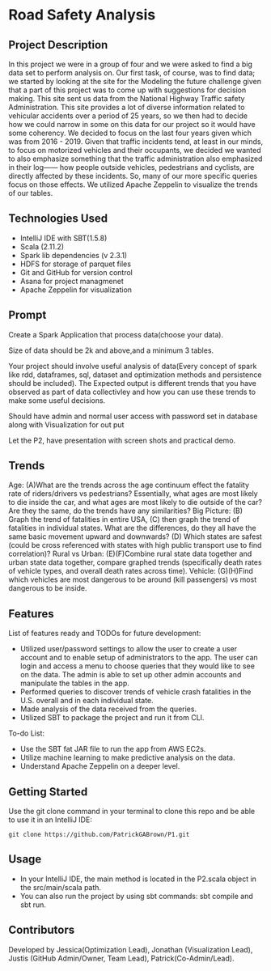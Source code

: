 # Road Safety Analysis

## Project Description
In this project we were in a group of four and we were asked to find a big data set to perform analysis on. 
Our first task, of course, was to find data; we started by looking at the site for the Modeling the future challenge given that a part of this project was to come up with suggestions for decision making.  This site sent us data from the National Highway Traffic safety Administration.  This site provides a lot of diverse information related to vehicular accidents over a period of 25 years, so we then had to decide how we could narrow in some on this data for our project so it would have some coherency.
We decided to focus on the last four years given which was from 2016 - 2019. Given that traffic incidents tend, at least in our minds, to focus on motorized vehicles and their occupants, we decided we wanted to also emphasize something that the traffic administration also emphasized in their log—— how people outside vehicles, pedestrians and cyclists, are directly affected by these incidents. So, many of our more specific queries focus on those effects.
We utilized Apache Zeppelin to visualize the trends of our tables.

## Technologies Used
- IntelliJ IDE with SBT(1.5.8)
- Scala (2.11.2)
- Spark lib dependencies (v 2.3.1)
- HDFS for storage of parquet files
- Git and GitHub for version control
- Asana for project managmenet
- Apache Zeppelin for visualization

## Prompt
Create a Spark Application that process data(choose your data).

Size of data should be 2k and above,and a minimum 3 tables.

Your project  should involve useful analysis of data(Every concept of spark like rdd, dataframes, sql, dataset and optimization methods  and  persistence should be included). The Expected output is different trends that you have observed as part of data collectivley and how you can use these trends to make some useful decisions.

Should have admin and normal user access with password set in database along with Visualization  for out put 

Let the P2, have presentation with screen shots and practical demo.

## Trends
Age: (A)What are the trends across the age continuum effect the fatality rate of riders/drivers vs pedestrians? Essentially, what ages are most likely to die inside the car, and what ages are most likely to die outside of the car? Are they the same, do the trends have any similarities?
Big Picture: (B) Graph the trend of fatalities in entire USA, (C) then graph the trend of fatalities in individual states. What are the differences, do they all have the same basic movement upward and downwards? (D) Which states are safest (could be cross referenced with states with high public transport use to find correlation)?
Rural vs Urban: (E)(F)Combine rural state data together and urban state data together, compare graphed trends (specifically death rates of vehicle types, and overall death rates across time).
Vehicle: (G)(H)Find which vehicles are most dangerous to be around (kill passengers) vs most dangerous to be inside.

## Features
List of features ready and TODOs for future development:
- Utilized user/password settings to allow the user to create a user account and to enable setup of administrators to the app. The user can login and access a menu to choose queries that they would like to see on the data. The admin is able to set up other admin accounts and manipulate the tables in the app.
- Performed queries to discover trends of vehicle crash fatalities in the U.S. overall and in each individual state.
- Made analysis of the data received from the queries.
- Utilized SBT to package the project and run it from CLI.

To-do List:
- Use the SBT fat JAR file to run the app from AWS EC2s.
- Utilize machine learning to make predictive analysis on the data.
- Understand Apache Zeppelin on a deeper level.

## Getting Started
Use the git clone command in your terminal to clone this repo and be able to use it in an IntelliJ IDE:
```
git clone https://github.com/PatrickGABrown/P1.git
```
## Usage
- In your IntelliJ IDE, the main method is located in the P2.scala object in the src/main/scala path.
- You can also run the project by using sbt commands: sbt compile and sbt run.

## Contributors
Developed by Jessica(Optimization Lead), Jonathan (Visualization Lead), Justis (GitHub Admin/Owner, Team Lead), Patrick(Co-Admin/Lead).
